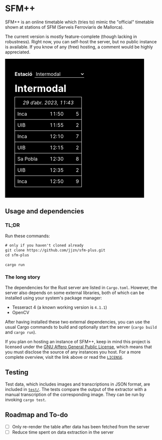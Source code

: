 # SFM++

SFM++ is an online timetable which (tries to) mimic the "official" timetable
shown at stations of SFM (Serveis Ferroviaris de Mallorca).

The current version is mostly feature-complete (though lacking in robustness).
Right now, you can self-host the server, but no public instance is available.
If you know of any (free) hosting, a comment would be highly appreciated.

![SFM++ screenshot, showing the timetable of Intermodal](./screenshot.png)

## Usage and dependencies

### TL;DR

Run these commands:

    # only if you haven't cloned already
    git clone https://github.com/jjzn/sfm-plus.git
    cd sfm-plus

    cargo run

### The long story

The dependencies for the Rust server are listed in `Cargo.toml`. However, the
server also depends on some external libraries, both of which can be installed
using your system's package manager:
- Tesseract 4 (a known working version is `4.1.1`)
- OpenCV

After having installed these two external dependencies, you can use the usual
Cargo commands to build and optionally start the server (`cargo build` and
`cargo run`).

If you plan on hosting an instance of SFM++, keep in mind this project is
licensed under the [GNU Affero General Public License](https://choosealicense.com/licenses/agpl-3.0/),
which means that you must disclose the source of any instances you host. For a
more complete overview, visit the link above or read the [`LICENSE`](./LICENSE).

## Testing

Test data, which includes images and transcriptions in JSON format, are
included in [`test/`](./test). The tests compare the output of the extractor
with a manual transcription of the corresponding image. They can be run by
invoking `cargo test`.

## Roadmap and To-do

- [ ] Only re-render the table after data has been fetched from the server
- [ ] Reduce time spent on data extraction in the server
